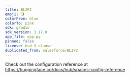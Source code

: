 ```yaml
---
title: BLIP2
emoji: 🌖
colorFrom: blue
colorTo: pink
sdk: gradio
sdk_version: 3.17.0
app_file: app.py
pinned: false
license: bsd-3-clause
duplicated_from: Salesforce/BLIP2
---
```


Check out the configuration reference at https://huggingface.co/docs/hub/spaces-config-reference
